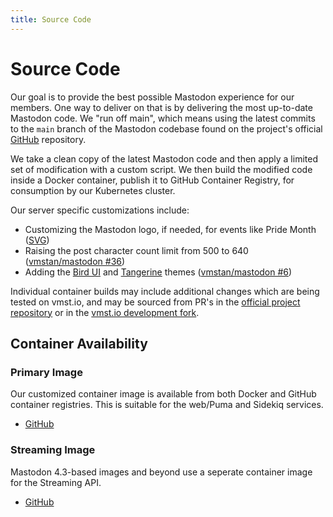 ```yaml
---
title: Source Code
---
```


# Source Code

Our goal is to provide the best possible Mastodon experience for our members.
One way to deliver on that is by delivering the most up-to-date Mastodon code.
We "run off main", which means using the latest commits to the `main` branch of the Mastodon codebase found on the project's official [GitHub](https://github.com/mastodon/mastodon) repository.

We take a clean copy of the latest Mastodon code and then apply a limited set of modification with a custom script.
We then build the modified code inside a Docker container, publish it to GitHub Container Registry, for consumption by our Kubernetes cluster.

Our server specific customizations include:

- Customizing the Mastodon logo, if needed, for events like Pride Month ([SVG](https://cdn.vmst.io/docs/masto-pride.zip))
- Raising the post character count limit from 500 to 640 ([vmstan/mastodon #36](https://github.com/vmstan/mastodon/pull/36))
- Adding the [Bird UI](/clients/bird) and [Tangerine](/clients/tangerine) themes ([vmstan/mastodon #6](https://github.com/vmstan/mastodon/pull/6))

Individual container builds may include additional changes which are being tested on vmst.io, and may be sourced from PR's in the [official project repository](https://github.com/mastodon/mastodon) or in the [vmst.io development fork](https://github.com/vmstan/mastodon/pulls?q=is%3Apr+is%3Aopen+label%3Avmst.io%2Fdeployed).

## Container Availability

### Primary Image

Our customized container image is available from both Docker and GitHub container registries. This is suitable for the web/Puma and Sidekiq services.

- [GitHub](https://github.com/users/vmstan/packages/container/package/mastodon)

### Streaming Image

Mastodon 4.3-based images and beyond use a seperate container image for the Streaming API.

- [GitHub](https://github.com/users/vmstan/packages/container/package/mastodon-streaming)